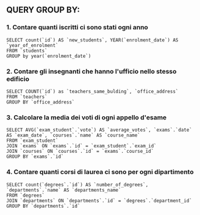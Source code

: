 
## QUERY GROUP BY:
### 1. Contare quanti iscritti ci sono stati ogni anno
```
SELECT count(`id`) AS `new_students`, YEAR(`enrolment_date`) AS `year_of_enrolment`
FROM `students`
GROUP by year(`enrolment_date`)
```
### 2. Contare gli insegnanti che hanno l'ufficio nello stesso edificio
```
SELECT COUNT(`id`) as `teachers_same_bulding`, `office_address`
FROM `teachers`
GROUP BY `office_address`
```
### 3. Calcolare la media dei voti di ogni appello d'esame
```
SELECT AVG(`exam_student`.`vote`) AS `average_votes`, `exams`.`date` AS `exam_date`, `courses`.`name` AS `course_name`
FROM `exam_student`
JOIN `exams` ON `exams`.`id` = `exam_student`.`exam_id`
JOIN `courses` ON `courses`.`id` = `exams`.`course_id`
GROUP BY `exams`.`id`
```
### 4. Contare quanti corsi di laurea ci sono per ogni dipartimento
```
SELECT count(`degrees`.`id`) AS `number_of_degrees`, `departments`.`name` AS `departments_name`
FROM `degrees`
JOIN `departments` ON `departments`.`id` = `degrees`.`department_id` 
GROUP BY `departments`.`id`
```